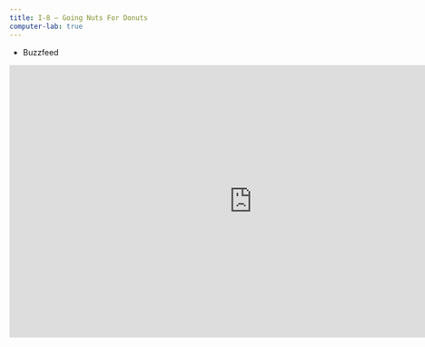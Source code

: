 ```yaml
---
title: I-8 — Going Nuts For Donuts
computer-lab: true
---
```


- Buzzfeed

<iframe width="854" height="480" src="https://www.youtube.com/embed/0n89GZvmeXI" frameborder="0" allowfullscreen></iframe>

